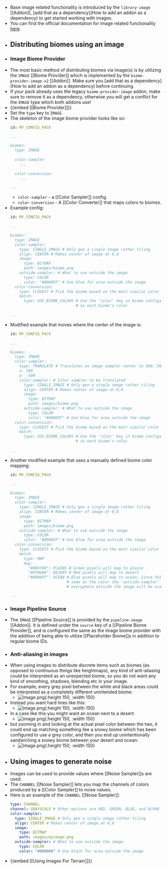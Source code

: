 - Base image related functionality is introduced by the `library-image` [[Addon]], [add that as a dependency](How to add an addon as a dependency) to get started working with images.
- You can find the official documentation for image related functionality [here](https://terra.polydev.org/config/documentation/image/index.html).
- ## Distributing biomes using an image
- ### Image Biome Provider
- The most basic method of distributing biomes via image(s) is by utilizing the `IMAGE` [[Biome Provider]] which is implemented by the `biome-provider-image-v2` [[Addon]]. Make sure you [add that as a dependency](How to add an addon as a dependency) before continuing.
- If your pack already uses the legacy `biome-provider-image` addon, make sure to remove it as a dependency, otherwise you will get a conflict for the `IMAGE` type which both addons use!
- {{embed [[Biome Provider]]}}
- Set the `type` key to `IMAGE`.
- The skeleton of the image biome provider looks like so:
  ```yaml
  id: MY_CONFIG_PACK
  
  ...
  
  biomes:
    type: IMAGE
    
    color-sampler:
      ...
     
    color-conversion:
      ...
  
  ...
  ```
	- `color-sampler` - a [[Color Sampler]] config.
	- `color-conversion` - A [[Color Converter]] that maps colors to biomes.
- Example config:
  ```yaml
  id: MY_CONFIG_PACK
  
  ...
  
  biomes:
    type: IMAGE
    color-sampler:
      type: SINGLE_IMAGE # Only gen a single image rather tiling
      align: CENTER # Makes center of image at 0,0
      image:
        type: BITMAP
        path: images/biome.png
      outside-sampler: # What to use outside the image
        type: COLOR
        color: "#0000FF" # Use blue for area outside the image
    color-conversion:
      type: CLOSEST # Pick the biome based on the most similar color in the image
      match:
        type: USE_BIOME_COLORS # Use the 'color' key in biome configs
                               # as each biome's color
        
  ...
  ```
- Modified example that moves where the center of the image is:
  ```yaml
  id: MY_CONFIG_PACK
  
  ...
  
  biomes:
    type: IMAGE
    color-sampler:
      type: TRANSLATE # Translates an image sampler center to 500,-500
      x: 500
      y: -500
      color-sampler: # Color sampler to be translated
        type: SINGLE_IMAGE # Only gen a single image rather tiling
        align: CENTER # Makes center of image at 0,0
        image:
          type: BITMAP
          path: images/biome.png
        outside-sampler: # What to use outside the image
          type: COLOR
          color: "#0000FF" # Use blue for area outside the image
    color-conversion:
      type: CLOSEST # Pick the biome based on the most similar color in the image
      match:
        type: USE_BIOME_COLORS # Use the 'color' key in biome configs
                               # as each biome's color
        
  ...
  ```
- Another modified example that uses a manually defined biome color mapping:
  ```yaml
  id: MY_CONFIG_PACK
  
  ...
  
  biomes:
    type: IMAGE
    color-sampler:
      type: SINGLE_IMAGE # Only gen a single image rather tiling
      align: CENTER # Makes center of image at 0,0
      image:
        type: BITMAP
        path: images/biome.png
      outside-sampler: # What to use outside the image
        type: COLOR
        color: "#0000FF" # Use blue for area outside the image
    color-conversion:
      type: CLOSEST # Pick the biome based on the most similar color in the image
      match:
        type: MAP
        map:
          "#00FF00": PLAINS # Green pixels will map to plains
          "#FF0000": DESERT # Red pixels will map to desert
          "#0000FF": OCEAN # Blue pixels will map to ocean, since this is the 
                           # same as the color the 'outside-sampler' produces,
                           # everywhere outside the image will be ocean.
  
  ...
  ```
- ### Image Pipeline Source
- The `IMAGE` [[Pipeline Source]] is provided by the `pipeline-image` [[Addon]]. It is defined under the `source` key of a [[Pipeline Biome Provider]], and is configured the same as the image biome provider with the addition of being able to utilize [[Placeholder Biome]]s in addition to regular biome IDs.
- ### Anti-aliasing in images
- When using images to distribute discrete items such as biomes (as opposed to continuous things like heightmaps), any kind of anti-aliasing could be interpreted as an unexpected biome, so you do not want any kind of smoothing, shadows, blending etc in your image.
- For example, every grey pixel between the white and black areas could be interpreted as a completely different unintended biome:
	- ![image.png](../assets/image_1691716917053_0.png){:height 150, :width 150}
- Instead you want hard lines like this:
	- ![image.png](../assets/image_1691716926248_0.png){:height 150, :width 150}
- In a case like this you might want an ocean next to a desert:
	- ![image.png](../assets/image_1691716937231_0.png){:height 150, :width 150}
- but zooming in and looking at the actual pixel color between the two, it could end up matching something like a snowy biome which has been configured to use a grey color, and then you end up unintentionally sandwiching a snowy biome between your desert and ocean:
	- ![image.png](../assets/image_1691716945469_0.png){:height 150, :width 150}
- ## Using images to generate noise
- Images can be used to provide values where [[Noise Sampler]]s are used.
- The `CHANNEL` [[Noise Sampler]] lets you map the channels of colors produced by a [[Color Sampler]] to noise values.
- Here is an example of the `CHANNEL` [[Noise Sampler]]:
  ```yaml
  type: CHANNEL
  channel: GRAYSCALE # Other options are RED, GREEN, BLUE, and ALPHA
  color-sampler:
    type: SINGLE_IMAGE # Only gen a single image rather tiling
    align: CENTER # Makes center of image at 0,0
    image:
      type: BITMAP
      path: images/myimage.png
    outside-sampler: # What to use outside the image
      type: COLOR
      color: "#000000" # Use black for area outside the image
  ```
- {{embed [[Using Images For Terrain]]}}